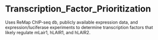 # Transcription_Factor_Prioritization
Uses ReMap ChIP-seq db, publicly available expression data, and expression/luciferase experiments to determine transcription factors that likely regulate mLair1, hLAIR1, and hLAIR2.
